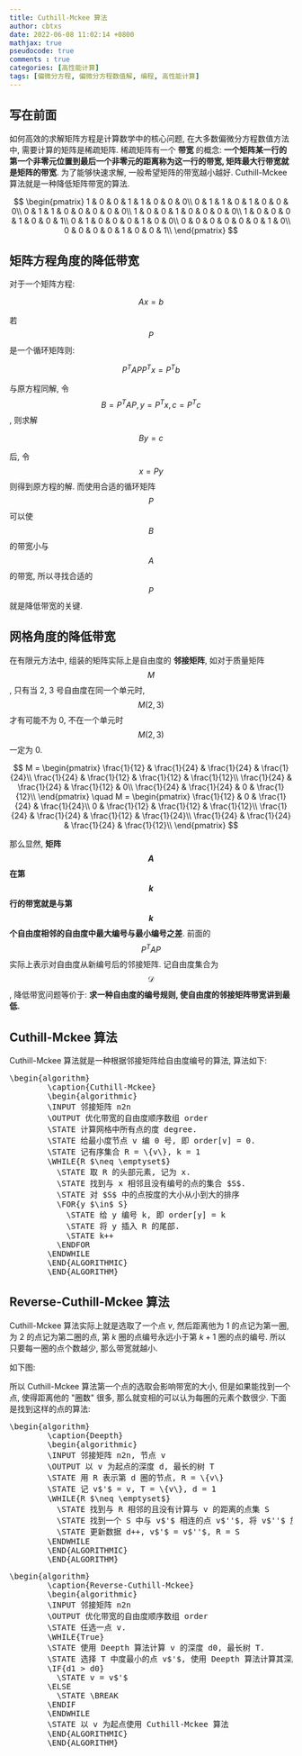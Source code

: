 ```yaml
---
title: Cuthill-Mckee 算法
author: cbtxs
date: 2022-06-08 11:02:14 +0800
mathjax: true
pseudocode: true
comments : true
categories: [高性能计算]
tags: [偏微分方程, 偏微分方程数值解, 编程, 高性能计算]
---
```


## **写在前面**
如何高效的求解矩阵方程是计算数学中的核心问题, 在大多数偏微分方程数值方法中, 
需要计算的矩阵是稀疏矩阵. 稀疏矩阵有一个 **带宽** 的概念: 
**一个矩阵某一行的第一个非零元位置到最后一个非零元的距离称为这一行的带宽,
矩阵最大行带宽就是矩阵的带宽**. 为了能够快速求解, 一般希望矩阵的带宽越小越好. 
Cuthill-Mckee 算法就是一种降低矩阵带宽的算法.

$$
\begin{pmatrix}
  1 & 0 & 0 & 1 & 1 & 0 & 0 & 0\\
  0 & 1 & 1 & 0 & 1 & 0 & 0 & 0\\
  0 & 1 & 1 & 0 & 0 & 0 & 0 & 0\\
  1 & 0 & 0 & 1 & 0 & 0 & 0 & 0\\
  1 & 0 & 0 & 0 & 1 & 0 & 0 & 1\\
  0 & 1 & 0 & 0 & 0 & 1 & 0 & 0\\
  0 & 0 & 0 & 0 & 0 & 0 & 1 & 0\\
  0 & 0 & 0 & 0 & 1 & 0 & 0 & 1\\
\end{pmatrix}
$$

## **矩阵方程角度的降低带宽**

对于一个矩阵方程:

$$
Ax = b
$$

若 $$P$$ 是一个循环矩阵则:

$$
P^TAPP^Tx = P^T b
$$

与原方程同解, 令 $$B = P^TAP, y = P^Tx, c = P^T c$$, 则求解

$$
By = c
$$

后, 令 $$x = Py$$ 则得到原方程的解. 而使用合适的循环矩阵 $$P$$ 可以使 $$B$$
的带宽小与 $$A$$ 的带宽, 所以寻找合适的 $$P$$ 就是降低带宽的关键.

## **网格角度的降低带宽**
在有限元方法中, 组装的矩阵实际上是自由度的 **邻接矩阵**,
如对于质量矩阵 $$M$$, 只有当 2, 3 号自由度在同一个单元时, $$M(2, 3)$$
才有可能不为 0, 不在一个单元时 $$M(2, 3)$$ 一定为 0. 

$$
M = 
\begin{pmatrix}
\frac{1}{12} & \frac{1}{24} & \frac{1}{24} & \frac{1}{24}\\
\frac{1}{24} & \frac{1}{12} & \frac{1}{12} & \frac{1}{12}\\
\frac{1}{24} & \frac{1}{24} & \frac{1}{12} & 0\\
\frac{1}{24} & \frac{1}{24} & 0 & \frac{1}{12}\\
\end{pmatrix} \quad 
M = 
\begin{pmatrix}
\frac{1}{12} &  0 & \frac{1}{24} & \frac{1}{24}\\
0 & \frac{1}{12} & \frac{1}{12} & \frac{1}{12}\\
\frac{1}{24} & \frac{1}{24} & \frac{1}{12} & \frac{1}{24}\\
\frac{1}{24} & \frac{1}{24} & \frac{1}{24} & \frac{1}{12}\\
\end{pmatrix}
$$

那么显然, **矩阵 $$A$$ 在第
$$k$$ 行的带宽就是与第 $$k$$ 个自由度相邻的自由度中最大编号与最小编号之差**. 
前面的 $$P^TAP$$ 实际上表示对自由度从新编号后的邻接矩阵.
记自由度集合为 $$\mathcal D$$, 降低带宽问题等价于: **求一种自由度的编号规则,
使自由度的邻接矩阵带宽讲到最低.**

## **Cuthill-Mckee 算法**
Cuthill-Mckee 算法就是一种根据邻接矩阵给自由度编号的算法, 算法如下:

<pre id="Cuthill-Mckee" class="pseudocode" style="display:hidden;">
\begin{algorithm}
        \caption{Cuthill-Mckee}
        \begin{algorithmic}
        \INPUT 邻接矩阵 n2n
        \OUTPUT 优化带宽的自由度顺序数组 order
        \STATE 计算网格中所有点的度 degree.
        \STATE 给最小度节点 v 编 0 号, 即 order[v] = 0.
        \STATE 记有序集合 R = \{v\}, k = 1 
        \WHILE{R $\neq \emptyset$}
          \STATE 取 R 的头部元素, 记为 x.
          \STATE 找到与 x 相邻且没有编号的点的集合 $S$.
          \STATE 对 $S$ 中的点按度的大小从小到大的排序
          \FOR{y $\in$ S}
            \STATE 给 y 编号 k, 即 order[y] = k
            \STATE 将 y 插入 R 的尾部.
            \STATE k++
          \ENDFOR
        \ENDWHILE
        \END{ALGORITHMIC}
        \END{ALGORITHM}
</pre>

<script>
    pseudocode.renderElement(document.getElementById("Cuthill-Mckee"));
</script>

## **Reverse-Cuthill-Mckee 算法**
Cuthill-Mckee 算法实际上就是选取了一个点 $v$, 然后距离他为 1 的点记为第一圈, 为
2 的点记为第二圈的点, 第 $k$ 圈的点编号永远小于第 $k+1$ 圈的点的编号.
所以只要每一圈的点个数越少, 那么带宽就越小. 

如下图:

所以 Cuthill-Mckee 算法第一个点的选取会影响带宽的大小, 但是如果能找到一个点,
使得距离他的 "圈数" 很多, 那么就变相的可以认为每圈的元素个数很少.
下面是找到这样的点的算法:

<pre id="Cuthill-Mckee" class="pseudocode" style="display:hidden;">
\begin{algorithm}
        \caption{Deepth}
        \begin{algorithmic}
        \INPUT 邻接矩阵 n2n, 节点 v
        \OUTPUT 以 v 为起点的深度 d, 最长的树 T
        \STATE 用 R 表示第 d 圈的节点, R = \{v\}
        \STATE 记 v$'$ = v, T = \{v\}, d = 1
        \WHILE{R $\neq \emptyset$}
          \STATE 找到与 R 相邻的且没有计算与 v 的距离的点集 S
          \STATE 找到一个 S 中与 v$'$ 相连的点 v$''$, 将 v$''$ 放入 T
          \STATE 更新数据 d++, v$'$ = v$''$, R = S 
        \ENDWHILE
        \END{ALGORITHMIC}
        \END{ALGORITHM}
</pre>


<pre id="Cuthill-Mckee1" class="pseudocode" style="display:hidden;">
\begin{algorithm}
        \caption{Reverse-Cuthill-Mckee}
        \begin{algorithmic}
        \INPUT 邻接矩阵 n2n
        \OUTPUT 优化带宽的自由度顺序数组 order
        \STATE 任选一点 v.
        \WHILE{True}
        \STATE 使用 Deepth 算法计算 v 的深度 d0, 最长树 T.
        \STATE 选择 T 中度最小的点 v$'$, 使用 Deepth 算法计算其深度 d1, 最长树 T1.
        \IF{d1 > d0}
          \STATE v = v$'$
        \ELSE
          \STATE \BREAK
        \ENDIF
        \ENDWHILE
        \STATE 以 v 为起点使用 Cuthill-Mckee 算法
        \END{ALGORITHMIC}
        \END{ALGORITHM}
</pre>

<script>
    pseudocode.renderElement(document.getElementById("Cuthill-Mckee"));
</script>


<script>
    pseudocode.renderElement(document.getElementById("Cuthill-Mckee1"));
</script>















